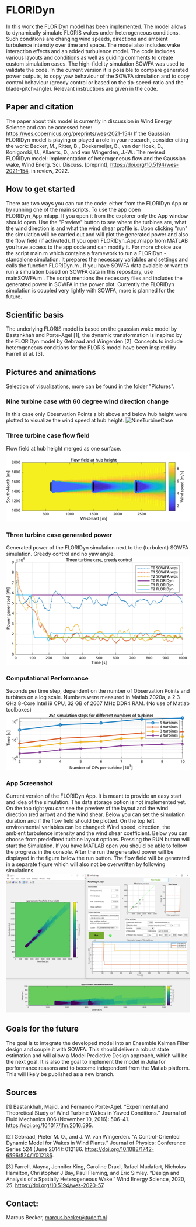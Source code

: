 # FLORIDyn

In this work the FLORIDyn model has been implemented. The model allows to dynamically simulate FLORIS wakes under heterogeneous conditions. Such conditions are changing wind speeds, directions and ambient turbulence intensity over time and space. The model also includes wake interaction effects and an added turbulence model. The code includes various layouts and conditions as well as guiding comments to create custom simulation cases.
The high-fidelity simulation SOWFA was used to validate the code. In the current version it is possible to compare generated power outputs, to copy yaw behaviour of the SOWFA simulation and to copy control behaviour (greedy control or based on the tip-speed-ratio and the blade-pitch-angle). Relevant instructions are given in the code.

## Paper and citation
The paper about this model is currently in discussion in Wind Energy Science and can be accessed here: https://wes.copernicus.org/preprints/wes-2021-154/
If the Gaussian FLORIDyn model is playing or played a role in your research, consider citing the work:
Becker, M., Ritter, B., Doekemeijer, B., van der Hoek, D., Konigorski, U., Allaerts, D., and van Wingerden, J.-W.: The revised FLORIDyn model: Implementation of heterogeneous flow and the Gaussian wake, Wind Energ. Sci. Discuss. [preprint], https://doi.org/10.5194/wes-2021-154, in review, 2022. 

## How to get started
There are two ways you can run the code: either from the FLORIDyn App or by running one of the main scripts. To use the app open FLORIDyn_App.mlapp. If you open it from the explorer only the App window should open. Use the "Preview" button to see where the turbines are, what the wind direction is and what the wind shear profile is. Upon clicking "run" the simulation will be carried out and will plot the generated power and also the flow field (if activated). 
If you open FLORIDyn_App.mlapp from MATLAB you have access to the app code and can modify it.
For more choice use the script main.m which contains a framework to run a FLORIDyn - standalone simulation. It prepares the necessary variables and settings and calls the function FLORIDyn.m . If you have SOWFA data avaiable or want to run a simulation based on SOWFA data in this repository, use mainSOWFA.m . The script mentions the necessary files and includes the generated power in SOWFA in the power plot. Currently the FLORIDyn simulation is coupled very lightly with SOWFA, more is planned for the future.

## Scientific basis
The underlying FLORIS model is based on the gaussian wake model by Bastankhah and Porte-Agel [1], the dynamic transformation is inspired by the FLORIDyn model by Gebraad and Wingerden [2]. Concepts to include heterogeneous conditions for the FLORIS model have been inspired by Farrell et al. [3].

## Pictures and animations
Selection of visualizations, more can be found in the folder "Pictures".

### Nine turbine case with 60 degree wind direction change
In this case only Observation Points a bit above and below hub height were plotted to visualize the wind speed at hub height.
![NineTurbineCase](https://github.com/MarcusBecker-GitHub/FLORIDyn_Matlab/blob/main/Pictures/Animations/9T.gif)

### Three turbine case flow field
Flow field at hub height merged as one surface.
![3TFlowField](https://github.com/MarcusBecker-GitHub/FLORIDyn_Matlab/blob/main/Pictures/FlowField/ThreeT_00_FlowField_horizontal_newI.png)

### Three turbine case generated power
Generated power of the FLORIDyn simulation next to the (turbulent) SOWFA simulation. Greedy control and no yaw angle.
![3TGeneratedPower](https://github.com/MarcusBecker-GitHub/FLORIDyn_Matlab/blob/main/Pictures/GeneratedPower/3T_00_greedy.png)

### Computational Performance
Seconds per time step, dependent on the number of Observation Points and turbines on a log scale. Numbers were measured in Matlab 2020a, a 2.3 GHz 8-Core Intel i9 CPU, 32
GB of 2667 MHz DDR4 RAM. (No use of Matlab toolboxes)
![CompPerformance](https://github.com/MarcusBecker-GitHub/FLORIDyn_Matlab/blob/main/Pictures/Performance/Performance_NumOPPerTurbine_log.png)

### App Screenshot
Current version of the FLORIDyn App. It is meant to provide an easy start and idea of the simulation. The data storage option is not implemented yet. On the top right you can see the preview of the layout and the wind direction (red arrow) and the wind shear. Below you can set the simulation duration and if the flow field should be plotted. On the top left environmental variables can be changed: Wind speed, direction, the ambient turbulence intensity and the wind shear coefficient. Below you can choose from predefined turbine layout options. Pressing the RUN button will start the Simulation. If you have MATLAB open you should be able to follow the progress in the console. After the run the generated power will be displayed in the figure below the run button. The flow field will be generated in a separate figure which will also not be overwritten by following simulations.
![FLORIDynApp](https://github.com/MarcusBecker-GitHub/FLORIDyn_Matlab/blob/main/Pictures/AppScreenshot.PNG)

## Goals for the future
The goal is to integrate the developed model into an Ensemble Kalman Filter design and couple it with SOWFA. This should deliver a robust state estimation and will allow a Model Predictive Design approach, which will be the next goal.
It is also the goal to implement the model in Julia for performance reasons and to become independent from the Matlab platform. This will likely be published as a new branch.

## Sources
[1] Bastankhah, Majid, and Fernando Porté-Agel. “Experimental and Theoretical Study of Wind Turbine Wakes in Yawed Conditions.” Journal of Fluid Mechanics 806 (November 10, 2016): 506–41. https://doi.org/10.1017/jfm.2016.595.

[2] Gebraad, Pieter M. O., and J. W. van Wingerden. “A Control-Oriented Dynamic Model for Wakes in Wind Plants.” Journal of Physics: Conference Series 524 (June 2014): 012186. https://doi.org/10.1088/1742-6596/524/1/012186.

[3] Farrell, Alayna, Jennifer King, Caroline Draxl, Rafael Mudafort, Nicholas Hamilton, Christopher J Bay, Paul Fleming, and Eric Simley. “Design and Analysis of a Spatially Heterogeneous Wake.” Wind Energy Science, 2020, 25. https://doi.org/10.5194/wes-2020-57.

## Contact:
Marcus Becker, marcus.becker@tudelft.nl
